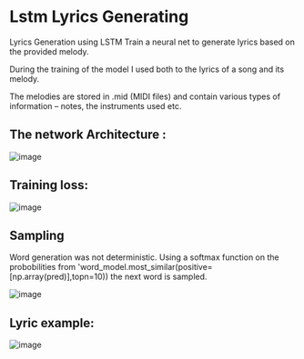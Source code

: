 # Lstm Lyrics Generating
Lyrics Generation using LSTM
Train a neural net to generate lyrics based on the provided melody.

During the training of the model I used both to the lyrics of a song and its melody.

The melodies are stored in .mid (MIDI files) and contain various types of information – notes, the instruments used etc. 

## The network Architecture :

![image](https://user-images.githubusercontent.com/82934994/213434902-4bd757e0-b7d7-48a4-9e93-1ce36b91091f.png)

## Training loss:

![image](https://user-images.githubusercontent.com/82934994/213435042-0bcd77b2-3b22-4303-a3b0-06fb7bee61ac.png)

## Sampling

Word generation was not deterministic. Using a softmax function on the probobilities from 'word_model.most_similar(positive=[np.array(pred)],topn=10)) the next word is  sampled.

![image](https://user-images.githubusercontent.com/82934994/213435427-71e00e25-af9d-4f08-a908-9f45bdc2a66e.png)

## Lyric example:

![image](https://user-images.githubusercontent.com/82934994/213435651-71e7dab4-7895-4669-a204-32bca2387d4a.png)

